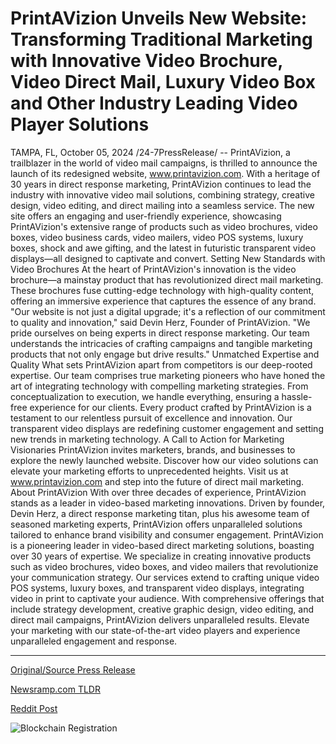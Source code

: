# PrintAVizion Unveils New Website: Transforming Traditional Marketing with Innovative Video Brochure, Video Direct Mail, Luxury Video Box and Other Industry Leading Video Player Solutions

TAMPA, FL, October 05, 2024 /24-7PressRelease/ -- PrintAVizion, a trailblazer in the world of video mail campaigns, is thrilled to announce the launch of its redesigned website, www.printavizion.com. With a heritage of 30 years in direct response marketing, PrintAVizion continues to lead the industry with innovative video mail solutions, combining strategy, creative design, video editing, and direct mailing into a seamless service.  The new site offers an engaging and user-friendly experience, showcasing PrintAVizion's extensive range of products such as video brochures, video boxes, video business cards, video mailers, video POS systems, luxury boxes, shock and awe gifting, and the latest in futuristic transparent video displays—all designed to captivate and convert.  Setting New Standards with Video Brochures  At the heart of PrintAVizion's innovation is the video brochure—a mainstay product that has revolutionized direct mail marketing. These brochures fuse cutting-edge technology with high-quality content, offering an immersive experience that captures the essence of any brand.  "Our website is not just a digital upgrade; it's a reflection of our commitment to quality and innovation," said Devin Herz, Founder of PrintAVizion. "We pride ourselves on being experts in direct response marketing. Our team understands the intricacies of crafting campaigns and tangible marketing products that not only engage but drive results."  Unmatched Expertise and Quality What sets PrintAVizion apart from competitors is our deep-rooted expertise. Our team comprises true marketing pioneers who have honed the art of integrating technology with compelling marketing strategies. From conceptualization to execution, we handle everything, ensuring a hassle-free experience for our clients.  Every product crafted by PrintAVizion is a testament to our relentless pursuit of excellence and innovation. Our transparent video displays are redefining customer engagement and setting new trends in marketing technology.  A Call to Action for Marketing Visionaries PrintAVizion invites marketers, brands, and businesses to explore the newly launched website. Discover how our video solutions can elevate your marketing efforts to unprecedented heights.  Visit us at www.printavizion.com and step into the future of direct mail marketing.  About PrintAVizion With over three decades of experience, PrintAVizion stands as a leader in video-based marketing innovations. Driven by founder, Devin Herz, a direct response marketing titan, plus his awesome team of seasoned marketing experts, PrintAVizion offers unparalleled solutions tailored to enhance brand visibility and consumer engagement.  PrintAVizion is a pioneering leader in video-based direct marketing solutions, boasting over 30 years of expertise. We specialize in creating innovative products such as video brochures, video boxes, and video mailers that revolutionize your communication strategy. Our services extend to crafting unique video POS systems, luxury boxes, and transparent video displays, integrating video in print to captivate your audience. With comprehensive offerings that include strategy development, creative graphic design, video editing, and direct mail campaigns, PrintAVizion delivers unparalleled results. Elevate your marketing with our state-of-the-art video players and experience unparalleled engagement and response. 

---

[Original/Source Press Release](https://www.24-7pressrelease.com/press-release/514998/printavizion-unveils-new-website-transforming-traditional-marketing-with-innovative-video-brochure-video-direct-mail-luxury-video-box-and-other-industry-leading-video-player-solutions)
                    

[Newsramp.com TLDR](https://newsramp.com/curated-news/printavizion-launches-redesigned-website-with-innovative-video-mail-solutions/473c6a597d19ff19213acbf572688148) 

 



[Reddit Post](https://www.reddit.com/r/technology_press/comments/1fwkt7v/printavizion_launches_redesigned_website_with/) 



![Blockchain Registration](https://cdn.newsramp.app/24-7PressRelease/qrcode/2410/5/taro3MM7.webp)